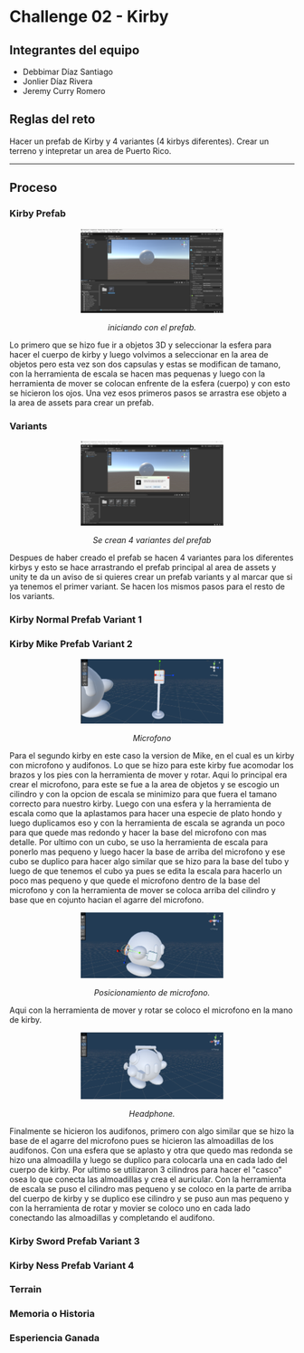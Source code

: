 # Challenge 02 - Kirby

## Integrantes del equipo
- Debbimar Díaz Santiago
- Jonlier Díaz Rivera
- Jeremy Curry Romero

## Reglas del reto
Hacer un prefab de Kirby y 4 variantes (4 kirbys diferentes). Crear un terreno y intepretar un area de Puerto Rico.

---

## Proceso

### Kirby Prefab
<div align="center">
  <img src="kirby Prefab.png" width="50%" />
  <p><i>iniciando con el prefab.</i></p>
</div>

Lo primero que se hizo fue ir a objetos 3D y seleccionar la esfera para hacer el cuerpo de kirby y luego volvimos a seleccionar en la area de objetos pero esta vez son dos capsulas y estas se modifican de tamano, con la herramienta de escala se hacen mas pequenas y luego con la herramienta de mover se colocan enfrente de la esfera (cuerpo) y con esto se hicieron los ojos. Una vez esos primeros pasos se arrastra ese objeto a la area de assets para crear un prefab. 

### Variants
<div align="center">
  <img src="kirby prefab variants.png" width="50%" />
  <p><i>Se crean 4 variantes del prefab</i></p>
</div>

Despues de haber creado el prefab se hacen 4 variantes para los diferentes kirbys y esto se hace arrastrando el prefab principal al area de assets y unity te da un aviso de si quieres crear un prefab variants y al marcar que si ya tenemos el primer variant. Se hacen los mismos pasos para el resto de los variants.

### Kirby Normal Prefab Variant 1

### Kirby Mike Prefab Variant 2 
<div align="center">
  <img src="micro.png" width="50%" />
  <p><i>Microfono</i></p>
</div>

Para el segundo kirby en este caso la version de Mike, en el cual es un kirby con microfono y audifonos. Lo que se hizo para este kirby fue acomodar los brazos y los pies con la herramienta de mover y rotar. Aqui lo principal era crear el microfono, para este se fue a la area de objetos y se escogio un cilindro y con la opcion de escala se minimizo para que fuera el tamano correcto para nuestro kirby. Luego con una esfera y la herramienta de escala como que la aplastamos para hacer una especie de plato hondo y luego duplicamos eso y con la herramienta de escala se agranda un poco para que quede mas redondo y hacer la base del microfono con  mas detalle. Por ultimo con un cubo, se uso la herramienta de escala para ponerlo mas pequeno y luego hacer la base de arriba del microfono y ese cubo se duplico para hacer algo similar que se hizo para la base del tubo y luego de que tenemos el cubo ya pues se edita la escala para hacerlo un poco mas pequeno y que quede el microfono dentro de la base del microfono y con la herramienta de mover se coloca arriba del cilindro y base que en cojunto hacian el agarre del microfono.

<div align="center">
  <img src="kirby mic adjustment.png" width="50%" />
  <p><i>Posicionamiento de microfono.</i></p>
</div>

Aqui con la herramienta de mover y rotar se coloco el microfono en la mano de kirby.

<div align="center">
  <img src="kirby mike final.png" width="50%" />
  <p><i>Headphone.</i></p>
</div>

Finalmente se hicieron los audifonos, primero con algo similar que se hizo la base de el agarre del microfono pues se hicieron las almoadillas de los audifonos. Con una esfera que se aplasto y otra que quedo mas redonda se hizo una almoadilla y luego se duplico para colocarla una en cada lado del cuerpo de kirby. Por ultimo se utilizaron 3 cilindros para hacer el "casco" osea lo que conecta las almoadillas y crea el auricular. Con la herramienta de escala se puso el cilindro mas pequeno y se coloco en la parte de arriba del cuerpo de kirby y se duplico ese cilindro y se puso aun mas pequeno y con la herramienta de rotar y movier se coloco uno en cada lado conectando las almoadillas y completando el audifono.

### Kirby Sword Prefab Variant 3

### Kirby Ness Prefab Variant 4

### Terrain

### Memoria o Historia

### Esperiencia Ganada
